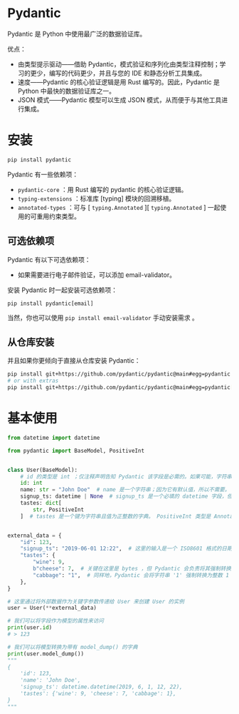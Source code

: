 # Pydantic

Pydantic 是 Python 中使用最广泛的数据验证库。

优点：

- 由类型提示驱动——借助 Pydantic，模式验证和序列化由类型注释控制；学习的更少，编写的代码更少，并且与您的 IDE 和静态分析工具集成。
- 速度——Pydantic 的核心验证逻辑是用 Rust 编写的。因此，Pydantic 是 Python 中最快的数据验证库之一。
- JSON 模式——Pydantic 模型可以生成 JSON 模式，从而便于与其他工具进行集成。

# 安装

```python 
pip install pydantic

```


Pydantic 有一些依赖项：

- `pydantic-core` ：用 Rust 编写的 pydantic 的核心验证逻辑。
- `typing-extensions` ：标准库 \[typing] 模块的回溯移植。
- `annotated-types` ：可与 \[ `typing.Annotated` ]\[ `typing.Annotated` ] 一起使用的可重用约束类型。

## 可选依赖项

Pydantic 有以下可选依赖项：

- 如果需要进行电子邮件验证，可以添加 email-validator。

安装 Pydantic 时一起安装可选依赖项：

`pip install pydantic[email]`

当然，你也可以使用 `pip install email-validator` 手动安装需求 。

## 从仓库安装

并且如果你更倾向于直接从仓库安装 Pydantic：

```bash 
pip install git+https://github.com/pydantic/pydantic@main#egg=pydantic
# or with extras
pip install git+https://github.com/pydantic/pydantic@main#egg=pydantic[email]
```


# 基本使用

```python 
from datetime import datetime

from pydantic import BaseModel, PositiveInt


class User(BaseModel):
    # id 的类型是 int ；仅注释声明告知 Pydantic 该字段是必需的。如果可能，字符串、字节或浮点数将被强制转换为整数；否则将引发异常。
    id: int
    name: str = "John Doe"  # name 是一个字符串；因为它有默认值，所以不需要。
    signup_ts: datetime | None  # signup_ts 是一个必填的 datetime 字段，但值 None 可以提供；Pydantic 将处理 Unix 时间戳整数（例如 1496498400 ）或表示日期和时间的字符串。
    tastes: dict[
        str, PositiveInt
    ]  # tastes 是一个键为字符串且值为正整数的字典。 PositiveInt 类型是 Annotated[int, annotated_types.Gt(0)] 的简写。


external_data = {
    "id": 123,
    "signup_ts": "2019-06-01 12:22",  # 这里的输入是一个 ISO8601 格式的日期时间，Pydantic 将把它转换为一个 datetime 对象。
    "tastes": {
        "wine": 9,
        b"cheese": 7,  # 关键在这里是 bytes ，但 Pydantic 会负责将其强制转换为字符串。
        "cabbage": "1",  # 同样地，Pydantic 会将字符串 '1' 强制转换为整数 1 。
    },
}

# 这里通过将外部数据作为关键字参数传递给 User 来创建 User 的实例
user = User(**external_data)

# 我们可以将字段作为模型的属性来访问
print(user.id)
# > 123

# 我们可以将模型转换为带有 model_dump() 的字典
print(user.model_dump())
"""
{
    'id': 123,
    'name': 'John Doe',
    'signup_ts': datetime.datetime(2019, 6, 1, 12, 22),
    'tastes': {'wine': 9, 'cheese': 7, 'cabbage': 1},
}
"""

```
